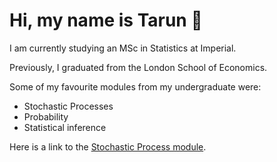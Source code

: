 # Hi, my name is Tarun 👋

I am currently studying an MSc in Statistics at Imperial.

Previously, I graduated from the London School of Economics.

Some of my favourite modules from my undergraduate were:

- Stochastic Processes
- Probability
- Statistical inference

Here is a link to the [Stochastic Process module](https://www.lse.ac.uk/resources/calendar2023-2024/courseGuides/ST/2023_ST302.htm).


